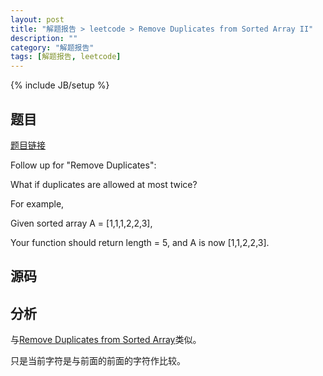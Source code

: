 ```yaml
---
layout: post
title: "解题报告 > leetcode > Remove Duplicates from Sorted Array II"
description: ""
category: "解题报告"
tags: [解题报告, leetcode]
---
```

{% include JB/setup %}

## 题目

[题目链接](https://oj.leetcode.com/problems/remove-duplicates-from-sorted-array-ii/)

Follow up for "Remove Duplicates":

What if duplicates are allowed at most twice?

For example,

Given sorted array A = [1,1,1,2,2,3],

Your function should return length = 5, and A is now [1,1,2,2,3].

## 源码

<script src="https://gist.github.com/squirrel20/d831d6b31f4a4e22208e.js"></script>

## 分析

与[Remove Duplicates from Sorted Array](http://myspes.info/2014/10/09/remove_duplicates_from_sorted_array/)类似。

只是当前字符是与前面的前面的字符作比较。
